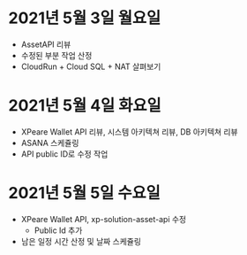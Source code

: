 
# 2021년 5월 3일 월요일 

- AssetAPI 리뷰 
- 수정된 부분 작업 산정 
- CloudRun + Cloud SQL + NAT 살펴보기 

# 2021년 5월 4일 화요일

- XPeare Wallet API 리뷰, 시스템 아키텍쳐 리뷰, DB 아키텍쳐 리뷰 
- ASANA 스케쥴링 
- API public ID로 수정 작업 

# 2021년 5월 5일 수요일

- XPeare Wallet API, xp-solution-asset-api 수정 
    - Public Id 추가 
- 남은 일정 시간 산정 및 날짜 스케쥴링

